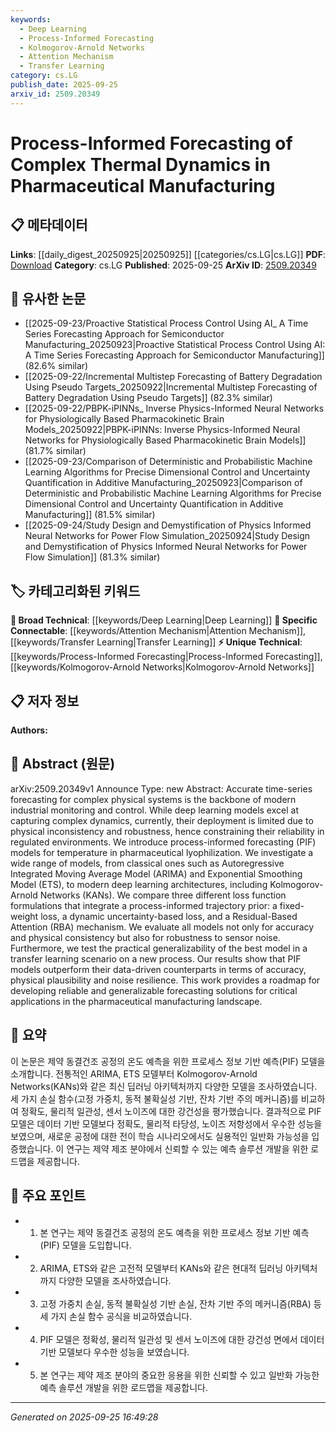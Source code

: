 ```yaml
---
keywords:
  - Deep Learning
  - Process-Informed Forecasting
  - Kolmogorov-Arnold Networks
  - Attention Mechanism
  - Transfer Learning
category: cs.LG
publish_date: 2025-09-25
arxiv_id: 2509.20349
---
```


<!-- KEYWORD_LINKING_METADATA:
{
  "processed_timestamp": "2025-09-25T16:49:28.614126",
  "vocabulary_version": "1.0",
  "selected_keywords": [
    "Deep Learning",
    "Process-Informed Forecasting",
    "Kolmogorov-Arnold Networks",
    "Attention Mechanism",
    "Transfer Learning"
  ],
  "rejected_keywords": [],
  "similarity_scores": {
    "Deep Learning": 0.85,
    "Process-Informed Forecasting": 0.78,
    "Kolmogorov-Arnold Networks": 0.77,
    "Attention Mechanism": 0.8,
    "Transfer Learning": 0.82
  },
  "extraction_method": "AI_prompt_based",
  "budget_applied": true,
  "candidates_json": {
    "candidates": [
      {
        "surface": "Deep Learning",
        "canonical": "Deep Learning",
        "aliases": [
          "DL"
        ],
        "category": "broad_technical",
        "rationale": "Deep Learning is a foundational technology for the models discussed, providing a strong link to existing neural network research.",
        "novelty_score": 0.3,
        "connectivity_score": 0.9,
        "specificity_score": 0.6,
        "link_intent_score": 0.85
      },
      {
        "surface": "Process-Informed Forecasting",
        "canonical": "Process-Informed Forecasting",
        "aliases": [
          "PIF"
        ],
        "category": "unique_technical",
        "rationale": "This novel approach integrates physical processes into forecasting, offering a unique perspective in pharmaceutical manufacturing.",
        "novelty_score": 0.75,
        "connectivity_score": 0.7,
        "specificity_score": 0.8,
        "link_intent_score": 0.78
      },
      {
        "surface": "Kolmogorov-Arnold Networks",
        "canonical": "Kolmogorov-Arnold Networks",
        "aliases": [
          "KANs"
        ],
        "category": "unique_technical",
        "rationale": "KANs represent a specific deep learning architecture used in the study, linking to advanced neural network designs.",
        "novelty_score": 0.68,
        "connectivity_score": 0.65,
        "specificity_score": 0.85,
        "link_intent_score": 0.77
      },
      {
        "surface": "Residual-Based Attention",
        "canonical": "Attention Mechanism",
        "aliases": [
          "RBA"
        ],
        "category": "specific_connectable",
        "rationale": "This mechanism is a variant of attention models, connecting to broader research in neural network optimization.",
        "novelty_score": 0.55,
        "connectivity_score": 0.88,
        "specificity_score": 0.7,
        "link_intent_score": 0.8
      },
      {
        "surface": "Transfer Learning",
        "canonical": "Transfer Learning",
        "aliases": [],
        "category": "specific_connectable",
        "rationale": "Transfer Learning is crucial for the model's generalizability, linking to adaptive learning methods.",
        "novelty_score": 0.5,
        "connectivity_score": 0.85,
        "specificity_score": 0.75,
        "link_intent_score": 0.82
      }
    ],
    "ban_list_suggestions": [
      "ARIMA",
      "Exponential Smoothing Model",
      "sensor noise"
    ]
  },
  "decisions": [
    {
      "candidate_surface": "Deep Learning",
      "resolved_canonical": "Deep Learning",
      "decision": "linked",
      "scores": {
        "novelty": 0.3,
        "connectivity": 0.9,
        "specificity": 0.6,
        "link_intent": 0.85
      }
    },
    {
      "candidate_surface": "Process-Informed Forecasting",
      "resolved_canonical": "Process-Informed Forecasting",
      "decision": "linked",
      "scores": {
        "novelty": 0.75,
        "connectivity": 0.7,
        "specificity": 0.8,
        "link_intent": 0.78
      }
    },
    {
      "candidate_surface": "Kolmogorov-Arnold Networks",
      "resolved_canonical": "Kolmogorov-Arnold Networks",
      "decision": "linked",
      "scores": {
        "novelty": 0.68,
        "connectivity": 0.65,
        "specificity": 0.85,
        "link_intent": 0.77
      }
    },
    {
      "candidate_surface": "Residual-Based Attention",
      "resolved_canonical": "Attention Mechanism",
      "decision": "linked",
      "scores": {
        "novelty": 0.55,
        "connectivity": 0.88,
        "specificity": 0.7,
        "link_intent": 0.8
      }
    },
    {
      "candidate_surface": "Transfer Learning",
      "resolved_canonical": "Transfer Learning",
      "decision": "linked",
      "scores": {
        "novelty": 0.5,
        "connectivity": 0.85,
        "specificity": 0.75,
        "link_intent": 0.82
      }
    }
  ]
}
-->

# Process-Informed Forecasting of Complex Thermal Dynamics in Pharmaceutical Manufacturing

## 📋 메타데이터

**Links**: [[daily_digest_20250925|20250925]] [[categories/cs.LG|cs.LG]]
**PDF**: [Download](https://arxiv.org/pdf/2509.20349.pdf)
**Category**: cs.LG
**Published**: 2025-09-25
**ArXiv ID**: [2509.20349](https://arxiv.org/abs/2509.20349)

## 🔗 유사한 논문
- [[2025-09-23/Proactive Statistical Process Control Using AI_ A Time Series Forecasting Approach for Semiconductor Manufacturing_20250923|Proactive Statistical Process Control Using AI: A Time Series Forecasting Approach for Semiconductor Manufacturing]] (82.6% similar)
- [[2025-09-22/Incremental Multistep Forecasting of Battery Degradation Using Pseudo Targets_20250922|Incremental Multistep Forecasting of Battery Degradation Using Pseudo Targets]] (82.3% similar)
- [[2025-09-22/PBPK-iPINNs_ Inverse Physics-Informed Neural Networks for Physiologically Based Pharmacokinetic Brain Models_20250922|PBPK-iPINNs: Inverse Physics-Informed Neural Networks for Physiologically Based Pharmacokinetic Brain Models]] (81.7% similar)
- [[2025-09-23/Comparison of Deterministic and Probabilistic Machine Learning Algorithms for Precise Dimensional Control and Uncertainty Quantification in Additive Manufacturing_20250923|Comparison of Deterministic and Probabilistic Machine Learning Algorithms for Precise Dimensional Control and Uncertainty Quantification in Additive Manufacturing]] (81.5% similar)
- [[2025-09-24/Study Design and Demystification of Physics Informed Neural Networks for Power Flow Simulation_20250924|Study Design and Demystification of Physics Informed Neural Networks for Power Flow Simulation]] (81.3% similar)

## 🏷️ 카테고리화된 키워드
**🧠 Broad Technical**: [[keywords/Deep Learning|Deep Learning]]
**🔗 Specific Connectable**: [[keywords/Attention Mechanism|Attention Mechanism]], [[keywords/Transfer Learning|Transfer Learning]]
**⚡ Unique Technical**: [[keywords/Process-Informed Forecasting|Process-Informed Forecasting]], [[keywords/Kolmogorov-Arnold Networks|Kolmogorov-Arnold Networks]]

## 📋 저자 정보

**Authors:** 

## 📄 Abstract (원문)

arXiv:2509.20349v1 Announce Type: new 
Abstract: Accurate time-series forecasting for complex physical systems is the backbone of modern industrial monitoring and control. While deep learning models excel at capturing complex dynamics, currently, their deployment is limited due to physical inconsistency and robustness, hence constraining their reliability in regulated environments. We introduce process-informed forecasting (PIF) models for temperature in pharmaceutical lyophilization. We investigate a wide range of models, from classical ones such as Autoregressive Integrated Moving Average Model (ARIMA) and Exponential Smoothing Model (ETS), to modern deep learning architectures, including Kolmogorov-Arnold Networks (KANs). We compare three different loss function formulations that integrate a process-informed trajectory prior: a fixed-weight loss, a dynamic uncertainty-based loss, and a Residual-Based Attention (RBA) mechanism. We evaluate all models not only for accuracy and physical consistency but also for robustness to sensor noise. Furthermore, we test the practical generalizability of the best model in a transfer learning scenario on a new process. Our results show that PIF models outperform their data-driven counterparts in terms of accuracy, physical plausibility and noise resilience. This work provides a roadmap for developing reliable and generalizable forecasting solutions for critical applications in the pharmaceutical manufacturing landscape.

## 📝 요약

이 논문은 제약 동결건조 공정의 온도 예측을 위한 프로세스 정보 기반 예측(PIF) 모델을 소개합니다. 전통적인 ARIMA, ETS 모델부터 Kolmogorov-Arnold Networks(KANs)와 같은 최신 딥러닝 아키텍처까지 다양한 모델을 조사하였습니다. 세 가지 손실 함수(고정 가중치, 동적 불확실성 기반, 잔차 기반 주의 메커니즘)를 비교하여 정확도, 물리적 일관성, 센서 노이즈에 대한 강건성을 평가했습니다. 결과적으로 PIF 모델은 데이터 기반 모델보다 정확도, 물리적 타당성, 노이즈 저항성에서 우수한 성능을 보였으며, 새로운 공정에 대한 전이 학습 시나리오에서도 실용적인 일반화 가능성을 입증했습니다. 이 연구는 제약 제조 분야에서 신뢰할 수 있는 예측 솔루션 개발을 위한 로드맵을 제공합니다.

## 🎯 주요 포인트

- 1. 본 연구는 제약 동결건조 공정의 온도 예측을 위한 프로세스 정보 기반 예측(PIF) 모델을 도입합니다.
- 2. ARIMA, ETS와 같은 고전적 모델부터 KANs와 같은 현대적 딥러닝 아키텍처까지 다양한 모델을 조사하였습니다.
- 3. 고정 가중치 손실, 동적 불확실성 기반 손실, 잔차 기반 주의 메커니즘(RBA) 등 세 가지 손실 함수 공식을 비교하였습니다.
- 4. PIF 모델은 정확성, 물리적 일관성 및 센서 노이즈에 대한 강건성 면에서 데이터 기반 모델보다 우수한 성능을 보였습니다.
- 5. 본 연구는 제약 제조 분야의 중요한 응용을 위한 신뢰할 수 있고 일반화 가능한 예측 솔루션 개발을 위한 로드맵을 제공합니다.


---

*Generated on 2025-09-25 16:49:28*